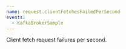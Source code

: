 ```yaml
---
name: request.clientFetchesFailedPerSecond
events:
  - KafkaBrokerSample
---
```


Client fetch request failures per second.